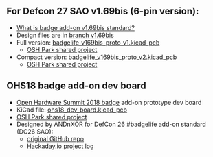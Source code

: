 ## For Defcon 27 SAO v1.69bis (6-pin version):
  * [What is badge add-on v1.69bis standard?](https://hackaday.com/2019/03/20/introducing-the-shitty-add-on-v1-69bis-standard/)
  * Design files are in [branch v1.69bis](https://github.com/OSHPark/badgelife_dev_board/tree/v169bis)
  * Full version: [badgelife_v169bis_proto_v1.kicad_pcb](https://github.com/OSHPark/badgelife_dev_board/blob/v169bis/badgelife_v169bis_proto_v1.kicad_pcb)
    * [OSH Park shared project](https://oshpark.com/projects/kT4eHBn0)
  * Compact version: [badgelife_v169bis_proto_v2.kicad_pcb](https://github.com/OSHPark/badgelife_dev_board/blob/v169bis/badgelife_v169bis_proto_v2.kicad_pcb)
    * [OSH Park shared project](https://oshpark.com/projects/2MfjzgRb)

## OHS18 badge add-on dev board

* [Open Hardware Summit 2018 badge](http://oshwabadge2018.github.io) add-on prototype dev board
* KiCad file: [ohs18_dev_board.kicad_pcb](ohs18_dev_board.kicad_pcb)
* [OSH Park shared project](https://oshpark.com/shared_projects/sE4DJMR1)
* Designed by ANDnXOR for DefCon 26 #badgelife add-on standard (DC26 SAO):
  * [original GitHub repo](https://github.com/ANDnXOR/badgelife_dev_board)
  * [Hackaday.io project log](https://hackaday.io/project/52950-shitty-add-ons/log/139892-badgelife-dc26-shitty-development-board)
